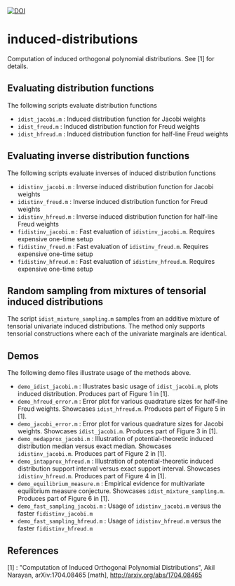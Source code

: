 [![DOI](https://zenodo.org/badge/89563355.svg)](https://zenodo.org/badge/latestdoi/89563355)


# induced-distributions
Computation of induced orthogonal polynomial distributions. See [1] for details.

Evaluating distribution functions
---

The following scripts evaluate distribution functions
- `idist_jacobi.m` : Induced distribution function for Jacobi weights 
- `idist_freud.m`  : Induced distribution function for Freud weights
- `idist_hfreud.m` : Induced distribution function for half-line Freud weights

Evaluating inverse distribution functions
---

The following scripts evaluate inverses of induced distribution functions
- `idistinv_jacobi.m`  : Inverse induced distribution function for Jacobi weights
- `idistinv_freud.m`   : Inverse induced distribution function for Freud weights
- `idistinv_hfreud.m`  : Inverse induced distribution function for half-line Freud weights
- `fidistinv_jacobi.m` : Fast evaluation of `idistinv_jacobi.m`. Requires expensive one-time setup 
- `fidistinv_freud.m`  : Fast evaluation of `idistinv_freud.m`. Requires expensive one-time setup 
- `fidistinv_hfreud.m` : Fast evaluation of `idistinv_hfreud.m`. Requires expensive one-time setup 

Random sampling from mixtures of tensorial induced distributions
---

The script `idist_mixture_sampling.m` samples from an additive mixture of tensorial univariate induced distributions. The method only supports tensorial constructions where each of the univariate marginals are identical.

Demos
---

The following demo files illustrate usage of the methods above.
- `demo_idist_jacobi.m` : Illustrates basic usage of `idist_jacobi.m`, plots induced distribution. Produces part of Figure 1 in [1].
- `demo_hfreud_error.m` : Error plot for various quadrature sizes for half-line Freud weights. Showcases `idist_hfreud.m`. Produces part of Figure 5 in [1].
- `demo_jacobi_error.m` : Error plot for various quadrature sizes for Jacobi weights. Showcases `idist_jacobi.m`. Produces part of Figure 3 in [1].
- `demo_medapprox_jacobi.m` : Illustration of potential-theoretic induced distribution median versus exact median. Showcases `idistinv_jacobi.m`. Produces part of Figure 2 in [1].
- `demo_intapprox_hfreud.m` : Illustration of potential-theoretic induced distribution support interval versus exact support interval. Showcases `idistinv_hfreud.m`. Produces part of Figure 4 in [1].
- `demo_equilibrium_measure.m` : Empirical evidence for multivariate equilibrium measure conjecture. Showcases `idist_mixture_sampling.m`. Produces part of Figure 6 in [1].
- `demo_fast_sampling_jacobi.m` : Usage of `idistinv_jacobi.m` versus the faster `fidistinv_jacobi.m`
- `demo_fast_sampling_hfreud.m` : Usage of `idistinv_hfreud.m` versus the faster `fidistinv_hfreud.m`

References
---

[1] : "Computation of Induced Orthogonal Polynomial Distributions", Akil Narayan, arXiv:1704.08465 [math], http://arxiv.org/abs/1704.08465

